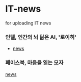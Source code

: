 # IT-news
for uploading IT news


### 인텔, 인간의 뇌 닮은 AI, '로이히'
- [news](http://m.zdnet.co.kr/news_view.asp?article_id=20171001030240#imadnews)


### 페이스북, 마음을 읽는 모자
[news](http://m.news.naver.com/hotissue/read.nhn?sid1=105&cid=926419&iid1219639&oid=092&aid=0002119631)
